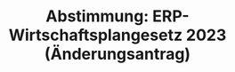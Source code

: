 ---
abstimmung:
  abstimmung: 8
  bundestagssitzung: 66
  datum: 10. November 2022
  legislaturperiode: 20
categories:
- Todo
data:
- title: Abstimmungsergebnis 20221110_8.pdf
  url: /res/2025-btw/abstimmungsergebnisse/20221110_8.pdf
- title: Abstimmungsergebnis 20221110_8_xls.xlsx
  url: /res/2025-btw/abstimmungsergebnisse/20221110_8_xls.xlsx
- title: Abstimmungsergebnis 20221110_8_xls.csv
  url: /res/2025-btw/abstimmungsergebnisse_csv/20221110_8_xls.csv
ergebnis:
  AfD:
    enthaltung: 0
    gesamt: 79
    ja: 67
    nein: 0
    nichtabgegeben: 12
    ungueltig: 0
  Bündnis 90/Die Grünen:
    enthaltung: 0
    gesamt: 118
    ja: 0
    nein: 112
    nichtabgegeben: 6
    ungueltig: 0
  CDU/CSU:
    enthaltung: 0
    gesamt: 197
    ja: 184
    nein: 0
    nichtabgegeben: 13
    ungueltig: 0
  Die Linke:
    enthaltung: 0
    gesamt: 39
    ja: 0
    nein: 34
    nichtabgegeben: 5
    ungueltig: 0
  FDP:
    enthaltung: 0
    gesamt: 91
    ja: 0
    nein: 83
    nichtabgegeben: 8
    ungueltig: 0
  Fraktionslos:
    enthaltung: 0
    gesamt: 5
    ja: 3
    nein: 1
    nichtabgegeben: 1
    ungueltig: 0
  SPD:
    enthaltung: 0
    gesamt: 206
    ja: 0
    nein: 188
    nichtabgegeben: 18
    ungueltig: 0
layout: abstimmung
links:
- title: Link zu bundestag.de
  url: https://www.bundestag.de/parlament/plenum/abstimmung/abstimmung?id=815
preview: 'Deutscher Bundestag


  66. Sitzung des Deutschen Bundestages

  am Donnerstag, 10. November 2022


  Endgültiges Ergebnis der Namentlichen Abstimmung Nr. 8


  Änderungsantrag der Fraktion der CDU/CSU

  zu der zweiten Beratung des Gesetzentwurfs der Bundesregierung

  Entwurf eines Gesetzes über die Feststellung des Wirtschaftsplans des ERPSondervermögens
  für das Jahr 2023 (ERP-Wirtschaftsplangesetz 2023)'
tags:
- Todo
title: 'Abstimmung: ERP-Wirtschaftsplangesetz 2023 (Änderungsantrag)'
---